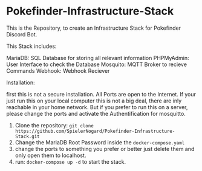 # Pokefinder-Infrastructure-Stack

This is the Repository, to create an Infrastructure Stack for Pokefinder Discord Bot.

This Stack includes:

MariaDB: SQL Database for storing all relevant information 
PHPMyAdmin: User Interface to check the Database
Mosquito: MQTT Broker to recieve Commands
Webhook: Webhook Reciever

Installation:

first this is not a secure installation. All Ports are open to the Internet. If your just run this on your local computer this is not a big deal, there are inly reachable in your home network. But if you prefer to run this on a server, please change the ports and activate the Authentification for mosquitto.

1. Clone the repository:
`git clone https://github.com/SpielerNogard/Pokefinder-Infrastructure-Stack.git`
2. Change the MariaDB Root Password inside the `docker-compose.yaml`
3. change the ports to something you prefer or better just delete them and only open them to localhost.
4. run: `docker-compose up -d` to start the stack.